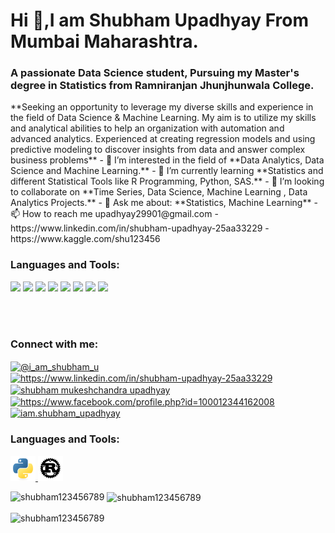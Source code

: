 <h1 align="left">Hi 👋,I am Shubham Upadhyay From Mumbai Maharashtra.</h1>
<h3 align="left">A passionate Data Science student, Pursuing my Master's degree in Statistics from Ramniranjan Jhunjhunwala College.</h3>
**Seeking an opportunity to leverage my diverse skills and experience in the field of Data Science & Machine Learning. My aim is to   utilize my skills and analytical abilities to help an organization with automation and advanced analytics. Experienced at creating regression models and using predictive modeling to discover insights from data and answer complex business problems**
- 👀 I’m interested in the field of **Data Analytics, Data Science and Machine Learning.**
- 🌱 I’m currently learning **Statistics and different Statistical Tools like R Programming, Python, SAS.**
- 💞️ I’m looking to collaborate on **Time Series, Data Science, Machine Learning , Data Analytics Projects.**
- 💬 Ask me about: **Statistics, Machine Learning**
- 📫 How to reach me upadhyay29901@gmail.com
- https://www.linkedin.com/in/shubham-upadhyay-25aa33229
- https://www.kaggle.com/shu123456
<h3 align="left">Languages and Tools:</h3>
<a href="https://www.rstudio.com/products/rstudio/download" target="_blank"> <img src="https://cdn.icon-icons.com/icons2/277/PNG/128/RStudio_30177.png"></a>
<a href="https://www.python.org" target="_blank"> <img src="https://img.icons8.com/color/48/000000/python--v1.png"></a>
<a href="https://www.mysql.com" target="_blank"> <img src="https://img.icons8.com/fluency/48/000000/mysql-logo.png"></a>
<a href="https://www.tableau.com/g" target="_blank"> <img src="https://img.icons8.com/color/48/000000/tableau-software.png"></a>
<a href="https://powerbi.microsoft.com/" target="_blank"> <img src="https://img.icons8.com/color/48/000000/power-bi.png"></a>
<a href="https://www.fullstackpython.com/" target="_blank"> <img src="https://img.icons8.com/nolan/64/flask.png"></a>
<a href="https://hadoop.apache.org/" target="_blank"> <img src="https://img.icons8.com/color/48/000000/hadoop-distributed-file-system.png"></a>
<a href="https://docs.microsoft.com/en-us/sql/ssms/download-sql-server-management-studio-ssms?view=sql-server-ver15" target="_blank"><img src="https://img.icons8.com/color/48/000000/microsoft-sql-server.png"/></a>

<p align="centre">


<br/>
<br/>



<h3 align="left">Connect with me:</h3>
<p align="left">
<a href="https://twitter.com/@i_am_shubham_u" target="blank"><img align="center" src="https://raw.githubusercontent.com/rahuldkjain/github-profile-readme-generator/master/src/images/icons/Social/twitter.svg" alt="@i_am_shubham_u" height="30" width="40" /></a>
<a href="https://linkedin.com/in/https://www.linkedin.com/in/shubham-upadhyay-25aa33229" target="blank"><img align="center" src="https://raw.githubusercontent.com/rahuldkjain/github-profile-readme-generator/master/src/images/icons/Social/linked-in-alt.svg" alt="https://www.linkedin.com/in/shubham-upadhyay-25aa33229" height="30" width="40" /></a>
<a href="https://kaggle.com/shubham mukeshchandra upadhyay" target="blank"><img align="center" src="https://raw.githubusercontent.com/rahuldkjain/github-profile-readme-generator/master/src/images/icons/Social/kaggle.svg" alt="shubham mukeshchandra upadhyay" height="30" width="40" /></a>
<a href="https://fb.com/https://www.facebook.com/profile.php?id=100012344162008" target="blank"><img align="center" src="https://raw.githubusercontent.com/rahuldkjain/github-profile-readme-generator/master/src/images/icons/Social/facebook.svg" alt="https://www.facebook.com/profile.php?id=100012344162008" height="30" width="40" /></a>
<a href="https://instagram.com/iam.shubham_upadhyay" target="blank"><img align="center" src="https://raw.githubusercontent.com/rahuldkjain/github-profile-readme-generator/master/src/images/icons/Social/instagram.svg" alt="iam.shubham_upadhyay" height="30" width="40" /></a>
</p>

<h3 align="left">Languages and Tools:</h3>
<p align="left"> <a href="https://www.python.org" target="_blank" rel="noreferrer"> <img src="https://raw.githubusercontent.com/devicons/devicon/master/icons/python/python-original.svg" alt="python" width="40" height="40"/> </a> <a href="https://www.rust-lang.org" target="_blank" rel="noreferrer"> <img src="https://raw.githubusercontent.com/devicons/devicon/master/icons/rust/rust-plain.svg" alt="rust" width="40" height="40"/> </a> </p>

<p><img align="left" src="https://github-readme-stats.vercel.app/api/top-langs?username=shubham123456789&show_icons=true&locale=en&layout=compact" alt="shubham123456789" /></p>

<p>&nbsp;<img align="center" src="https://github-readme-stats.vercel.app/api?username=shubham123456789&show_icons=true&locale=en" alt="shubham123456789" /></p>

<p><img align="center" src="https://github-readme-streak-stats.herokuapp.com/?user=shubham123456789&" alt="shubham123456789" /></p>

